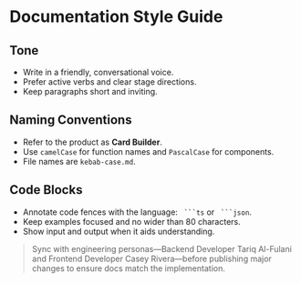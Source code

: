# Documentation Style Guide

## Tone
- Write in a friendly, conversational voice.
- Prefer active verbs and clear stage directions.
- Keep paragraphs short and inviting.

## Naming Conventions
- Refer to the product as **Card Builder**.
- Use `camelCase` for function names and `PascalCase` for components.
- File names are `kebab-case.md`.

## Code Blocks
- Annotate code fences with the language: ```` ```ts```` or ```` ```json````.
- Keep examples focused and no wider than 80 characters.
- Show input and output when it aids understanding.

> Sync with engineering personas—Backend Developer Tariq Al-Fulani and Frontend Developer Casey Rivera—before publishing major changes to ensure docs match the implementation.
